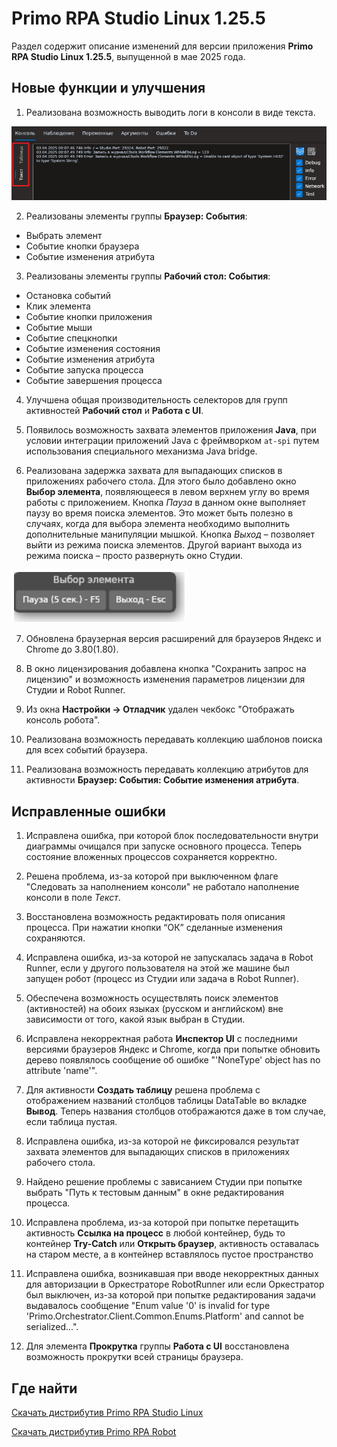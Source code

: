 # Primo RPA Studio Linux 1.25.5

Раздел содержит описание изменений для версии приложения **Primo RPA Studio Linux 1.25.5**, выпущенной в мае 2025 года. 


## Новые функции и улучшения

1. Реализована возможность выводить логи в консоли в виде текста.

![alt](../resources/studio-linux/Debug-Console-LogsAsTextOrTable.png)

2. Реализованы элементы группы **Браузер: События**:
  * Выбрать элемент
  * Событие кнопки браузера
  * Событие изменения атрибута

3. Реализованы элементы группы **Рабочий стол: События**:
  * Остановка событий
  * Клик элемента
  * Событие кнопки приложения
  * Событие мыши
  * Событие спецкнопки
  * Событие изменения состояния
  * Событие изменения атрибута
  * Событие запуска процесса
  * Событие завершения процесса

4. Улучшена общая производительность селекторов для групп активностей **Рабочий стол** и **Работа с UI**.

5. Появилось возможность захвата элементов приложения **Java**, при условии интеграции приложений Java с фреймворком `at-spi` путем использования специального механизма Java bridge.

6. Реализована задержка захвата для выпадающих списков в приложениях рабочего стола. Для этого было добавлено окно **Выбор элемента**, появляющееся в левом верхнем углу во время работы с приложением. Кнопка *Пауза* в данном окне выполняет паузу во время поиска элементов. Это может быть полезно в случаях, когда для выбора элемента необходимо выполнить дополнительные манипуляции мышкой. Кнопка *Выход* – позволяет выйти из режима поиска элементов. Другой вариант выхода из режима поиска – просто развернуть окно Студии.

![alt](../resources/studio-linux/element-selection-pause.png)

7. Обновлена  браузерная версия расширений для браузеров Яндекс и Chrome до 3.80(1.80).

8. В окно лицензирования добавлена кнопка "Сохранить запрос на лицензию" и возможность изменения параметров лицензии для Студии и Robot Runner.

9. Из окна **Настройки -> Отладчик** удален чекбокс "Отображать консоль робота".

10. Реализована возможность передавать коллекцию шаблонов поиска для всех событий браузера.

11. Реализована возможность передавать коллекцию атрибутов для активности **Браузер: События: Событие изменения атрибута**.


## Исправленные ошибки 

1. Исправлена ошибка, при которой блок последовательности внутри диаграммы очищался при запуске основного процесса. Теперь состояние вложенных процессов сохраняется корректно.

1. Решена проблема, из-за которой при выключенном флаге "Следовать за наполнением консоли" не работало наполнение консоли в поле *Текст*.

1. Восстановлена возможность редактировать поля описания процесса. При нажатии кнопки “ОК” сделанные изменения сохраняются.

1. Исправлена ошибка, из-за которой не запускалась задача в Robot Runner, если у другого пользователя на этой же машине был запущен робот (процесс из Студии или задача в Robot Runner).

1. Обеспечена возможность осуществлять поиск элементов (активностей) на обоих языках (русском и английском) вне зависимости от того, какой язык выбран в Студии.

1. Исправлена некорректная работа **Инспектор UI** с последними версиями браузеров Яндекс и Chrome, когда при попытке обновить дерево появлялось сообщение об ошибке "'NoneType' object has no attribute 'name'".

1. Для активности **Создать таблицу** решена проблема с отображением названий столбцов таблицы DataTable во вкладке **Вывод**. Теперь названия столбцов отображаются даже в том случае, если таблица пустая. 

1. Исправлена ошибка, из-за которой не фиксировался результат захвата элементов для выпадающих списков в приложениях рабочего стола. 

1. Найдено решение проблемы с зависанием Студии при попытке выбрать "Путь к тестовым данным" в окне редактирования процесса.

1. Исправлена проблема, из-за  которой при попытке перетащить активность **Ссылка на процесс** в любой контейнер, будь то контейнер **Try-Catch** или **Открыть браузер**, активность оставалась на старом месте, а в контейнер вставлялось пустое пространство

1. Исправлена ошибка, возникавшая при вводе некорректных данных для авторизации в Оркестраторе RobotRunner или если Оркестратор был выключен, из-за которой при попытке редактирования задачи выдавалось сообщение "Enum value '0' is invalid for type 'Primo.Orchestrator.Client.Common.Enums.Platform' and cannot be serialized...".

1. Для элемента **Прокрутка** группы **Работа с UI** восстановлена возможность прокрутки всей страницы браузера.


## Где найти 

[Скачать дистрибутив Primo RPA Studio Linux](https://disk.primo-rpa.ru/index.php/s/t9BHBjR6PP06Yax?path=%2FRelease%2FStudio)

[Скачать дистрибутив Primo RPA Robot](https://disk.primo-rpa.ru/index.php/s/t9BHBjR6PP06Yax?path=%2FRelease%2FRobot)
